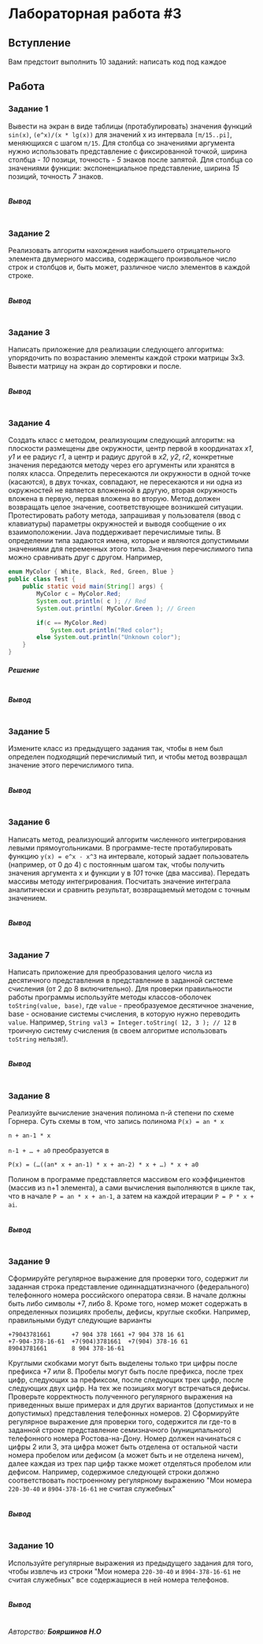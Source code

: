 # Лабораторная работа #3

## Вступление

Вам предстоит выполнить 10 заданий: написать код под каждое

## Работа

### Задание 1
Вывести на экран в виде таблицы (протабулировать)
значения функций `sin(x)`, `(e^x)/(x * lg(x))` для значений x из интервала
`[π/15..pi]`, меняющихся с шагом `π/15`. 
Для столбца со значениями аргумента нужно использовать представление с фиксированной точкой,
ширина столбца - *10* позици, точность - *5* знаков после запятой. Для
столбца со значениями функции: экспоненциальное представление,
ширина *15* позиций, точность *7* знаков.

```java

```

##### Вывод
```bash

```


### Задание 2
Реализовать алгоритм нахождения наибольшего
отрицательного элемента двумерного массива, содержащего
произвольное число строк и столбцов и, быть может, различное число
элементов в каждой строке.

```java

```

##### Вывод
```bash

```


### Задание 3
Написать приложение для реализации следующего
алгоритма: упорядочить по возрастанию элементы каждой строки
матрицы 3x3. Вывести матрицу на экран до сортировки и после.

```java

```

##### Вывод
```bash

```


### Задание 4
Создать класс с методом, реализующим следующий
алгоритм: на плоскости размещены две окружности, центр первой в
координатах *x1*, *y1* и ее радиус *r1*, а центр и радиус другой в *x2*, *y2*, *r2*,
конкретные значения передаются методу через его аргументы или
хранятся в полях класса. Определить пересекаются ли окружности в
одной точке (касаются), в двух точках, совпадают, не пересекаются и ни
одна из окружностей не является вложенной в другую, вторая
окружность вложена в первую, первая вложена во вторую. Метод
должен возвращать целое значение, соответствующее возникшей
ситуации. Протестировать работу метода, запрашивая у пользователя
(ввод с клавиатуры) параметры окружностей и выводя сообщение о их
взаимоположении.
Java поддерживает перечислимые типы. В определении типа задаются имена,
которые и являются допустимыми значениями для переменных этого типа.
Значения перечислимого типа можно сравнивать друг с другом. Например,

```java
enum MyColor { White, Black, Red, Green, Blue }
public class Test {
    public static void main(String[] args) {
        MyColor c = MyColor.Red;
        System.out.println( c ); // Red
        System.out.println( MyColor.Green ); // Green

        if(c == MyColor.Red)
            System.out.println("Red color");
        else System.out.println("Unknown color");
    }
}
```

##### Решение
```java

```

##### Вывод
```bash

```


### Задание 5
Измените класс из предыдущего задания так, чтобы в нем
был определен подходящий перечислимый тип, и чтобы метод
возвращал значение этого перечислимого типа.

```java

```

##### Вывод
```bash

```


### Задание 6
Написать метод, реализующий алгоритм численного
интегрирования левыми прямоугольниками. В программе-тесте
протабулировать функцию `y(x) = e^x - x^3` на интервале, который задает
пользователь (например, от 0 до 4) с постоянным шагом так, чтобы
получить значения аргумента x и функции y в *101* точке (два массива).
Передать массивы методу интегрирования. Посчитать значение
интеграла аналитически и сравнить результат, возвращаемый методом
с точным значением.

```java

```

##### Вывод
```bash

```


### Задание 7
Написать приложение для преобразования целого числа из
десятичного представления в представление в заданной системе
счисления (от 2 до 8 включительно). Для проверки правильности работы
программы используйте методы классов-оболочек `toString(value, base)`,
где `value` - преобразуемое десятичное значение, base - основание
системы счисления, в которую нужно переводить `value`. Например,
`String val3 = Integer.toString( 12, 3 ); // 12` в троичную систему счисления
(в своем алгоритме использовать `toString` нельзя!).

```java

```

##### Вывод
```bash

```


### Задание 8
Реализуйте вычисление значения полинома n-й степени по
схеме Горнера. Суть схемы в том, что запись полинома
`P(x) = an * x`

`n + an-1 * x`

`n-1 + … + a0` преобразуется в

`P(x) = (…((an* x + an-1) * x + an-2) * x + …) * x + a0`

Полином в программе представляется массивом его коэффициентов
(массив из n+1 элемента), а сами вычисления выполняются в цикле так,
что в начале `P = an * x + an-1`, а затем на каждой итерации `P = P * x + ai`.

```java

```

##### Вывод
```bash

```


### Задание 9
Сформируйте регулярное выражение для проверки того,
содержит ли заданная строка представление одиннадцатизначного
(федерального) телефонного номера российского оператора связи. В
начале должны быть либо символы +7, либо 8. Кроме того, номер может
содержать в определенных позициях пробелы, дефисы, круглые скобки.
Например, правильными будут следующие варианты

```
+79043781661      +7 904 378 1661 +7 904 378 16 61
+7-904-378-16-61  +7(904)3781661  +7(904) 378-16 61
89043781661       8 904 378-16-61
```
Круглыми скобками могут быть выделены только три цифры после
префикса +7 или 8. Пробелы могут быть после префикса, после трех
цифр, следующих за префиксом, после следующих трех цифр, после
следующих двух цифр. На тех же позициях могут встречаться дефисы.
Проверьте корректность полученного регулярного выражения на
приведенных выше примерах и для других вариантов (допустимых и не
допустимых) представления телефонных номеров.
2) Сформируйте регулярное выражение для проверки того, содержится
ли где-то в заданной строке представление семизначного
(муниципального) телефонного номера Ростова-на-Дону. Номер
должен начинаться с цифры 2 или 3, эта цифра может быть отделена
от остальной части номера пробелом или дефисом (а может быть и не
отделена ничем), далее каждая из трех пар цифр также может
отделяться пробелом или дефисом. Например, содержимое следующей
строки должно соответствовать построенному регулярному выражению
"Мои номера `220-30-40` и `8904-378-16-61` не считая служебных"

```java

```

##### Вывод
```bash

```



### Задание 10
Используйте регулярные выражения из предыдущего
задания для того, чтобы извлечь из строки
"Мои номера `220-30-40` и `8904-378-16-61` не считая служебных"
все содержащиеся в ней номера телефонов.

```java

```

##### Вывод
```bash

```

*Авторство: **Бояршинов Н.О***
